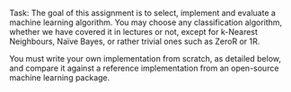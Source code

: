 Task:
The goal of this assignment is to select, implement and evaluate a machine learning algorithm. You may choose any classification algorithm, whether we have covered it in lectures or not, except for k-Nearest Neighbours, Naïve Bayes, or rather trivial ones such as ZeroR or 1R.

You must write your own implementation from scratch, as detailed below, and compare it against a reference implementation from an open-source machine learning package.

